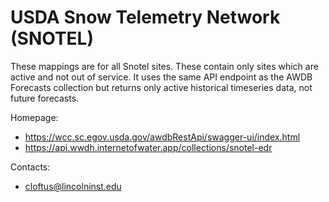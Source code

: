 USDA Snow Telemetry Network (SNOTEL)
===

These mappings are for all Snotel sites. These contain only sites which are active and not out of service. It uses the same API endpoint as the AWDB Forecasts collection but returns only active historical timeseries data, not future forecasts.

Homepage:
* https://wcc.sc.egov.usda.gov/awdbRestApi/swagger-ui/index.html
* https://api.wwdh.internetofwater.app/collections/snotel-edr

Contacts: 
* <cloftus@lincolninst.edu>

